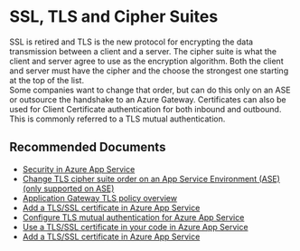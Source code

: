 <properties
  pagetitle="SSL, TLS and Cipher Suites"
  service="microsoft.web"
  resource="sites"
  ms.author="shrahman"
  selfhelptype="Generic"
  supporttopicids="32784813"
  productpesids="16170"
  cloudenvironments="public, fairfax, mooncake, blackforest, ussec, usnat"
  disableclouds=""
  articleid="02b9fddf-e762-4034-8562-15c47fb91c77"
  ownershipid="Compute_AppService" />
# SSL, TLS and Cipher Suites

SSL is retired and TLS is the new protocol for encrypting the data transmission between a client and a server. 
The cipher suite is what the client and server agree to use as the encryption algorithm. Both the client and server must have the cipher and the choose the strongest one starting at the top of the list.  
Some companies want to change that order, but can do this only on an ASE or outsource the handshake to an Azure Gateway. 
Certificates can also be used for Client Certificate authentication for both inbound and outbound. This is commonly referred to a TLS mutual authentication.


## **Recommended Documents**

* [Security in Azure App Service](https://docs.microsoft.com/azure/app-service/overview-security)
* [Change TLS cipher suite order on an App Service Environment (ASE) (only supported on ASE)](https://docs.microsoft.com/azure/app-service/environment/app-service-app-service-environment-custom-settings#change-tls-cipher-suite-order)
* [Application Gateway TLS policy overview](https://docs.microsoft.com/azure/application-gateway/application-gateway-ssl-policy-overview)
* [Add a TLS/SSL certificate in Azure App Service](https://docs.microsoft.com/azure/app-service/app-service-web-configure-tls-mutual-auth)
* [Configure TLS mutual authentication for Azure App Service](https://docs.microsoft.com/azure/app-service/configure-ssl-certificate)
* [Use a TLS/SSL certificate in your code in Azure App Service](https://docs.microsoft.com/azure/app-service/configure-ssl-certificate-in-code)
* [Add a TLS/SSL certificate in Azure App Service](https://docs.microsoft.com/azure/app-service/configure-ssl-certificate-in-code)